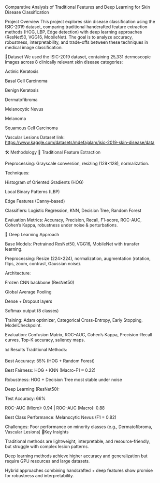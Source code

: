 Comparative Analysis of Traditional Features and Deep Learning for Skin Disease Classification

Project Overview
This project explores skin disease classification using the ISIC-2019 dataset, comparing traditional handcrafted feature extraction methods (HOG, LBP, Edge detection) with deep learning approaches (ResNet50, VGG16, MobileNet). The goal is to analyze accuracy, robustness, interpretability, and trade-offs between these techniques in medical image classification.

📂Dataset
We used the ISIC-2019 dataset, containing 25,331 dermoscopic images across 8 clinically relevant skin disease categories:

Actinic Keratosis

Basal Cell Carcinoma

Benign Keratosis

Dermatofibroma

Melanocytic Nevus

Melanoma

Squamous Cell Carcinoma

Vascular Lesions
Dataset link: https://www.kaggle.com/datasets/mdefajalam/isic-2019-skin-disease/data

🛠️ Methodology
🔹 Traditional Feature Extraction

Preprocessing: Grayscale conversion, resizing (128×128), normalization.

Techniques:

Histogram of Oriented Gradients (HOG)

Local Binary Patterns (LBP)

Edge Features (Canny-based)

Classifiers: Logistic Regression, KNN, Decision Tree, Random Forest

Evaluation Metrics: Accuracy, Precision, Recall, F1-score, ROC-AUC, Cohen’s Kappa, robustness under noise & perturbations.

🔹 Deep Learning Approach

Base Models: Pretrained ResNet50, VGG16, MobileNet with transfer learning.

Preprocessing: Resize (224×224), normalization, augmentation (rotation, flips, zoom, contrast, Gaussian noise).

Architecture:

Frozen CNN backbone (ResNet50)

Global Average Pooling

Dense + Dropout layers

Softmax output (8 classes)

Training: Adam optimizer, Categorical Cross-Entropy, Early Stopping, ModelCheckpoint.

Evaluation: Confusion Matrix, ROC–AUC, Cohen’s Kappa, Precision-Recall curves, Top-K accuracy, saliency maps.

📊 Results
Traditional Methods:

Best Accuracy: 55% (HOG + Random Forest)

Best Fairness: HOG + KNN (Macro-F1 ≈ 0.22)

Robustness: HOG + Decision Tree most stable under noise

Deep Learning (ResNet50):

Test Accuracy: 66%

ROC–AUC (Micro): 0.94 | ROC–AUC (Macro): 0.88

Best Class Performance: Melanocytic Nevus (F1 = 0.82)

Challenges: Poor performance on minority classes (e.g., Dermatofibroma, Vascular Lesions)
📌Key Insights

Traditional methods are lightweight, interpretable, and resource-friendly, but struggle with complex lesion patterns.

Deep learning methods achieve higher accuracy and generalization but require GPU resources and large datasets.

Hybrid approaches combining handcrafted + deep features show promise for robustness and interpretability.
